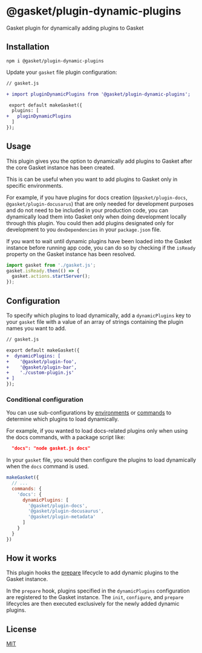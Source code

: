 # @gasket/plugin-dynamic-plugins

Gasket plugin for dynamically adding plugins to Gasket

## Installation

```
npm i @gasket/plugin-dynamic-plugins
```

Update your `gasket` file plugin configuration:

```diff
// gasket.js

+ import pluginDynamicPlugins from '@gasket/plugin-dynamic-plugins';

 export default makeGasket({
  plugins: [
+   pluginDynamicPlugins
  ]
});
```

## Usage

This plugin gives you the option to dynamically add plugins to Gasket after the core Gasket instance has been created.

This is can be useful when you want to add plugins to Gasket only in specific environments.

For example, if you have plugins for docs creation (`@gasket/plugin-docs`, `@gasket/plugin-docusarus`) that are only needed for development purposes and do not need to be included in your production code, you can dynamically load them into Gasket only when doing development locally through this plugin. You could then add plugins designated only for development to you `devDependencies` in your `package.json` file.

If you want to wait until dynamic plugins have been loaded into the Gasket instance before running app code, you can do so by checking if the `isReady` property on the Gasket instance has been resolved.

```js
import gasket from './gasket.js';
gasket.isReady.then(() => {
  gasket.actions.startServer();
});
```

## Configuration

To specify which plugins to load dynamically, add a `dynamicPlugins` key to your `gasket` file with a value of an array of strings containing the plugin names you want to add.

```diff
// gasket.js

export default makeGasket({
+  dynamicPlugins: [
+    '@gasket/plugin-foo', 
+    '@gasket/plugin-bar',
+    './custom-plugin.js'
+ ]
});
```

### Conditional configuration

You can use sub-configurations by [environments] or [commands] to determine
which plugins to load dynamically.

For example, if you wanted to load docs-related plugins only when using the
docs commands, with a package script like:

```json
  "docs": "node gasket.js docs"
```

In your `gasket` file, you would then configure the plugins to load dynamically
when the `docs` command is used.

```js
makeGasket({
  // ...
  commands: {
    'docs': {
      dynamicPlugins: [
        '@gasket/plugin-docs',
        '@gasket/plugin-docusaurus',
        '@gasket/plugin-metadata'
      ]
    }
  }
})
```

## How it works

This plugin hooks the [prepare] lifecycle to add dynamic plugins to the Gasket instance.

In the `prepare` hook, plugins specified in the `dynamicPlugins` configuration
are registered to the Gasket instance.
The `init`, `configure`, and `prepare` lifecycles are then executed exclusively
for the newly added dynamic plugins.

## License

[MIT](./LICENSE.md)

[environments]: ../../docs/configuration.md#environments
[commands]: ../../docs/configuration.md#commands
[prepare]: ../gasket-core/README.md#prepare
